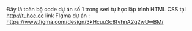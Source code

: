 Đây là toàn bộ code dự án số 1 trong seri tự học lập trình HTML CSS tại http://tuhoc.cc link FIgma dự án : 
https://www.figma.com/design/3kHcuu3c8fvhnA2q2wUwBM/
